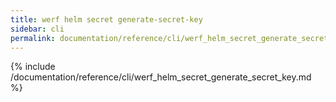 ```yaml
---
title: werf helm secret generate-secret-key
sidebar: cli
permalink: documentation/reference/cli/werf_helm_secret_generate_secret_key.html
---
```


{% include /documentation/reference/cli/werf_helm_secret_generate_secret_key.md %}
